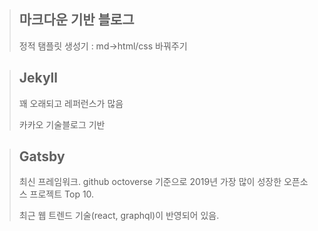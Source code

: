 > ## 마크다운 기반 블로그
>
> 정적 탬플릿 생성기 :  md->html/css 바꿔주기



> ## Jekyll
>
> 꽤 오래되고 레퍼런스가 많음
>
> 카카오 기술블로그 기반



> ## Gatsby
>
> 최신 프레임워크. github octoverse 기준으로 2019년 가장 많이 성장한 오픈소스 프로젝트 Top 10.
>
> 최근 웹 트렌드 기술(react, graphql)이 반영되어 있음.

